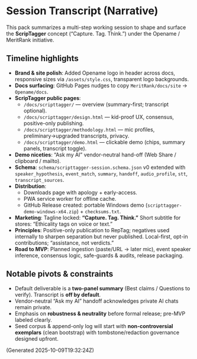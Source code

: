 # Session Transcript (Narrative)

This pack summarizes a multi-step working session to shape and surface the **ScripTagger** concept (“Capture. Tag. Think.”) under the Opename / MeritRank initiative.

## Timeline highlights
- **Brand & site polish**: Added Opename logo in header across docs, responsive sizes via `/assets/style.css`, transparent logo backgrounds.
- **Docs surfacing**: GitHub Pages nudges to copy `MeritRank/docs/site` → `Opename/docs`.
- **ScripTagger public pages**:
  - `/docs/scripttagger/` — overview (summary-first; transcript optional).
  - `/docs/scripttagger/design.html` — kid-proof UX, consensus, positive-only publishing.
  - `/docs/scripttagger/methodology.html` — mic profiles, preliminary→upgraded transcripts, privacy.
  - `/docs/scripttagger/demo.html` — clickable demo (chips, summary panels, transcript toggle).
- **Demo niceties**: “Ask my AI” vendor-neutral hand-off (Web Share / clipboard / mailto).
- **Schema**: `schema/scripttagger-session.schema.json` v0 extended with
  `speaker_hypothesis`, `event_match`, `summary`, `handoff`, `audio_profile`, `stt`, `transcript_sources`.
- **Distribution**:
  - Downloads page with apology + early-access.
  - PWA service worker for offline cache.
  - GitHub Release created: portable Windows demo (`scripttagger-demo-windows-x64.zip`) + `checksums.txt`.
- **Marketing**: Tagline locked: **“Capture. Tag. Think.”** Short subtitle for stores: “Ethicality tags on voice or text.”
- **Principles**: Positive-only publication to RepTag; negatives used internally to sharpen separation but never published. Local-first, opt-in contributions; “assistance, not verdicts.”
- **Road to MVP**: Planned ingestion (paste/URL → later mic), event speaker inference, consensus logic, safe-guards & audits, release packaging.

## Notable pivots & constraints
- Default deliverable is a **two-panel summary** (Best claims / Questions to verify). Transcript is **off by default**.
- Vendor-neutral “Ask my AI” handoff acknowledges private AI chats remain private.
- Emphasis on **robustness & neutrality** before formal release; pre-MVP labeled clearly.
- Seed corpus & append-only log will start with **non-controversial exemplars** (clean bootstrap) with tombstone/redaction governance designed upfront.

(Generated 2025-10-09T19:32:24Z)
